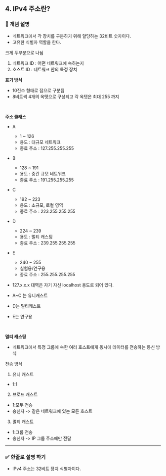 ## 4. IPv4 주소란?

### 🧠 개념 설명
- 네트워크에서 각 장치를 구분하기 위해 할당하는 32비트 숫자이다.
- 고유한 식별자 역할을 한다.


크게 두부분으로 나뉨
1. 네트워크 ID : 어떤 네트워크에 속하는지
2. 호스트 ID : 네트워크 안의 특정 장치 

**표기 방식**
- 10진수 형태로 점으로 구분됨
- 8비트씩 4개의 옥텟으로 구성되고 각 옥텟은 최대 255 까지

<br/>

**주소 클래스**

- A
  - 1 ~ 126
  - 용도 : 대규모 네트워크
  - 종료 주소 : 127.255.255.255

- B
  - 128 ~ 191
  - 용도 : 중간 규모 네트워크
  - 종료 주소 : 191.255.255.255

- C
  - 192 ~ 223
  - 용도 : 소규모, 로컬 영역
  - 종료 주소 : 223.255.255.255

- D
  - 224 ~ 239
  - 용도 : 멀티 캐스팅
  - 종료 주소 : 239.255.255.255
  
- E
  - 240 ~ 255
  - 실험용/연구용
  - 종료 주소 : 255.255.255.255

- 127.x.x.x 대역은 자기 자신 localhost 용도로 되어 있다.
- A~C 는 유니캐스트
- D는 멀티캐스트
- E는 연구용


<br/>

**멀티 캐스팅**
- 네트워크에서 특정 그룹에 속한 여러 호스트에게 동시에 데이터를 전송하는 통신 방식

전송 방식

1. 유니 캐스트
  - 1:1

2. 브로드 캐스트
  - 1:모두 전송
  - 송신자 -> 같은 네트워크에 있는 모든 호스트

3. 멀티 캐스트
  - 1:그룹 전송
  - 송신자 -> IP 그룹 주소에만 전달


---
### ✅ 한줄로 설명 하기
- IPv4 주소는 32비트 장치 식별자이다.


